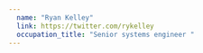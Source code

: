 ```yaml
---
  name: "Ryan Kelley"
  link: https://twitter.com/rykelley
  occupation_title: "Senior systems engineer "
---
```

